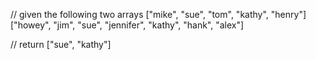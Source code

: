 // given the following two arrays
["mike", "sue", "tom", "kathy", "henry"]
["howey", "jim", "sue", "jennifer", "kathy", "hank", "alex"]

// return
["sue", "kathy"]